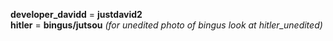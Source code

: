 **developer_davidd** = **justdavid2**  
**hitler** = **bingus/jutsou**&nbsp;*(for unedited photo of bingus look at hitler_unedited)*
